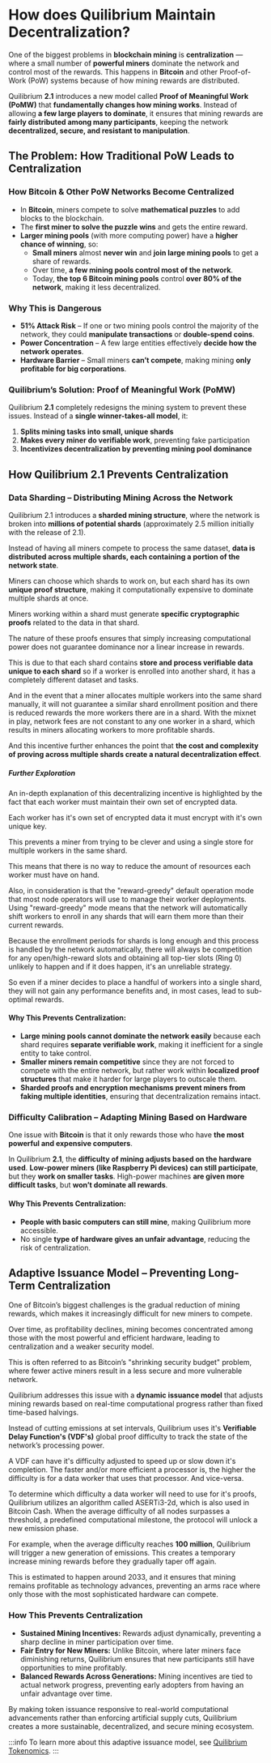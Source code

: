 # How does Quilibrium Maintain Decentralization?

One of the biggest problems in **blockchain mining** is **centralization** — where a small number of **powerful miners** dominate the network and control most of the rewards. This happens in **Bitcoin** and other Proof-of-Work (PoW) systems because of how mining rewards are distributed.

Quilibrium **2.1** introduces a new model called **Proof of Meaningful Work (PoMW)** that **fundamentally changes how mining works**. Instead of allowing **a few large players to dominate**, it ensures that mining rewards are **fairly distributed among many participants**, keeping the network **decentralized, secure, and resistant to manipulation**.

## The Problem: How Traditional PoW Leads to Centralization

### How Bitcoin & Other PoW Networks Become Centralized

* In **Bitcoin**, miners compete to solve **mathematical puzzles** to add blocks to the blockchain.
* The **first miner to solve the puzzle wins** and gets the entire reward.
* **Larger mining pools** (with more computing power) have a **higher chance of winning**, so:
  * **Small miners** almost **never win** and **join large mining pools** to get a share of rewards.
  * Over time, **a few mining pools control most of the network**.
  * Today, **the top 6 Bitcoin mining pools** control **over 80% of the network**, making it less decentralized.

### Why This is Dangerous

* **51% Attack Risk** – If one or two mining pools control the majority of the network, they could **manipulate transactions** or **double-spend coins**.
* **Power Concentration** – A few large entities effectively **decide how the network operates**.
* **Hardware Barrier** – Small miners **can’t compete**, making mining **only profitable for big corporations**.

### Quilibrium’s Solution: Proof of Meaningful Work (PoMW)

Quilibrium **2.1** completely redesigns the mining system to prevent these issues. Instead of a **single winner-takes-all model**, it:

1. **Splits mining tasks into small, unique shards**
2. **Makes every miner do verifiable work**, preventing fake participation
3. **Incentivizes decentralization by preventing mining pool dominance**

## How Quilibrium 2.1 Prevents Centralization

### Data Sharding – Distributing Mining Across the Network

Quilibrium 2.1 introduces a **sharded mining structure**, where the network is broken into **millions of potential shards** (approximately 2.5 million initially with the release of 2.1).

Instead of having all miners compete to process the same dataset, **data is distributed across multiple shards, each containing a portion of the network state**.

Miners can choose which shards to work on, but each shard has its own **unique proof structure**, making it computationally expensive to dominate multiple shards at once.

Miners working within a shard must generate **specific cryptographic proofs** related to the data in that shard.

The nature of these proofs ensures that simply increasing computational power does not guarantee dominance nor a linear increase in rewards.

This is due to that each shard contains **store and process verifiable data unique to each shard** so if a worker is enrolled into another shard, it has a completely different dataset and tasks.

And in the event that a miner allocates multiple workers into the same shard manually, it will not guarantee a similar shard enrollment position and there is reduced rewards the more workers there are in a shard. With the mixnet in play, network fees are not constant to any one worker in a shard, which results in miners allocating workers to more profitable shards.

And this incentive further enhances the point that **the cost and complexity of proving across multiple shards create a natural decentralization effect**.

##### Further Exploration
An in-depth explanation of this decentralizing incentive is highlighted by the fact that each worker must maintain their own set of encrypted data.

Each worker has it's own set of encrypted data it must encrypt with it's own unique key.

This prevents a miner from trying to be clever and using a single store for multiple workers in the same shard.

This means that there is no way to reduce the amount of resources each worker must have on hand.

Also, in consideration is that the "reward-greedy" default operation mode that most node operators will use to manage their worker deployments.  Using "reward-greedy" mode means that the network will automatically shift workers to enroll in any shards that will earn them more than their current rewards.

Because the enrollment periods for shards is long enough and this process is handled by the network automatically, there will always be competition for any open/high-reward slots and obtaining all top-tier slots (Ring 0) unlikely to happen and if it does happen, it's an unreliable strategy.

So even if a miner decides to place a handful of workers into a single shard, they will not gain any performance benefits and, in most cases, lead to sub-optimal rewards.

#### Why This Prevents Centralization:

* **Large mining pools cannot dominate the network easily** because each shard requires **separate verifiable work**, making it inefficient for a single entity to take control.
* **Smaller miners remain competitive** since they are not forced to compete with the entire network, but rather work within **localized proof structures** that make it harder for large players to outscale them.
* **Sharded proofs and encryption mechanisms prevent miners from faking multiple identities**, ensuring that decentralization remains intact.

### **Difficulty Calibration – Adapting Mining Based on Hardware**

One issue with **Bitcoin** is that it only rewards those who have **the most powerful and expensive computers**.

In Quilibrium **2.1**, the **difficulty of mining adjusts based on the hardware used**. **Low-power miners (like Raspberry Pi devices) can still participate**, but they **work on smaller tasks**. High-power machines **are given more difficult tasks**, but **won’t dominate all rewards**.

#### Why This Prevents Centralization:

* **People with basic computers can still mine**, making Quilibrium more accessible.
* No single **type of hardware gives an unfair advantage**, reducing the risk of centralization.

## **Adaptive Issuance Model – Preventing Long-Term Centralization**

One of Bitcoin’s biggest challenges is the gradual reduction of mining rewards, which makes it increasingly difficult for new miners to compete.

Over time, as profitability declines, mining becomes concentrated among those with the most powerful and efficient hardware, leading to centralization and a weaker security model.

This is often referred to as Bitcoin’s "shrinking security budget" problem, where fewer active miners result in a less secure and more vulnerable network.

Quilibrium addresses this issue with a **dynamic issuance model** that adjusts mining rewards based on real-time computational progress rather than fixed time-based halvings.

Instead of cutting emissions at set intervals, Quilibrium uses it's **Verifiable Delay Function's (VDF's)** global proof difficulty to track the state of the network’s processing power.

A VDF can have it's difficulty adjusted to speed up or slow down it's completion. The faster and/or more efficient a processor is, the higher the difficulty is for a data worker that uses that processor. And vice-versa.

To determine which difficulty a data worker will need to use for it's proofs, Quilibrium utilizes an algorithm called ASERTi3-2d, which is also used in Bitcoin Cash.  When the average difficulty of all nodes surpasses a threshold, a predefined computational milestone, the protocol will unlock a new emission phase.

For example, when the average difficulty reaches **100 million**, Quilibrium will trigger a new generation of emissions. This creates a temporary increase mining rewards before they gradually taper off again.

This is estimated to happen around 2033, and it ensures that mining remains profitable as technology advances, preventing an arms race where only those with the most sophisticated hardware can compete.

### How This Prevents Centralization

* **Sustained Mining Incentives:** Rewards adjust dynamically, preventing a sharp decline in miner participation over time.
* **Fair Entry for New Miners:** Unlike Bitcoin, where later miners face diminishing returns, Quilibrium ensures that new participants still have opportunities to mine profitably.
* **Balanced Rewards Across Generations:** Mining incentives are tied to actual network progress, preventing early adopters from having an unfair advantage over time.

By making token issuance responsive to real-world computational advancements rather than enforcing artificial supply cuts, Quilibrium creates a more sustainable, decentralized, and secure mining ecosystem.

:::info
To learn more about this adaptive issuance model, see [Quilibrium Tokenomics](/docs/discover/quilibrium-tokenomics).
:::